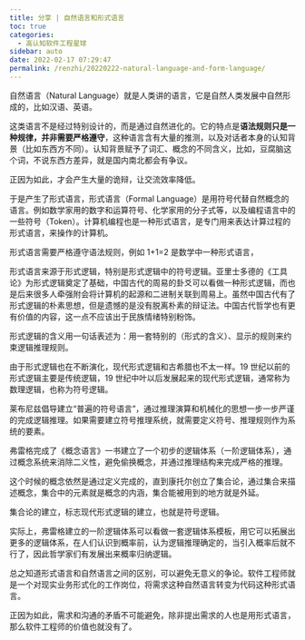```yaml
---
title: 分享 | 自然语言和形式语言
toc: true
categories: 
  - 高认知软件工程星球
sidebar: auto
date: 2022-02-17 07:29:47
permalink: /renzhi/20220222-natural-language-and-form-language/
---
```


自然语言（Natural Language）就是人类讲的语言，它是自然人类发展中自然形成的，比如汉语、英语。

这类语言不是经过特别设计的，而是通过自然进化的。它的特点是**语法规则只是一种规律，并非需要严格遵守**，这种语言含有大量的推测，以及对话者本身的认知背景（比如东西方不同）。认知背景赋予了词汇、概念的不同含义，比如，豆腐脑这个词，不说东西方差异，就是国内南北都会有争议。

正因为如此，才会产生大量的诡辩，让交流效率降低。

于是产生了形式语言，形式语言（Formal Language）是用符号代替自然概念的语言。例如数学家用的数字和运算符号、化学家用的分子式等，以及编程语言中的一些符号（Token）。计算机编程也是一种形式语言，是专门用来表达计算过程的形式语言，来操作的计算机。

形式语言需要严格遵守语法规则，例如 1+1=2 是数学中一种形式语言，

形式语言来源于形式逻辑，特别是形式逻辑中的符号逻辑。亚里士多德的《工具论》为形式逻辑奠定了基础，中国古代的周易的卦爻可以看做一种形式逻辑，而也是后来很多人牵强附会将计算机的起源和二进制关联到周易上。虽然中国古代有了形式逻辑的朴素思想，但是遗憾的是没有脱离朴素的辩证法。中国古代哲学也有更有价值的内容，这一点不应该出于民族情绪特别粉饰。

形式逻辑的含义用一句话表述为：用一套特别的（形式的含义）、显示的规则来约束逻辑推理规则。

由于形式逻辑也在不断演化，现代形式逻辑和古希腊也不太一样。19 世纪以前的形式逻辑主要是传统逻辑，19 世纪中叶以后发展起来的现代形式逻辑，通常称为数理逻辑，也称为符号逻辑。

莱布尼兹倡导建立“普遍的符号语言”，通过推理演算和机械化的思想一步一步严谨的完成逻辑推理。如果需要建立符号推理系统，就需要定义符号、推理规则作为系统的要素。

弗雷格完成了《概念语言》一书建立了一个初步的逻辑体系（一阶逻辑体系），通过概念系统来消除二义性，避免偷换概念，并通过推理结构来完成严格的推理。

这个时候的概念依然是通过定义完成的，直到康托尔创立了集合论，通过集合来描述概念，集合中的元素就是概念的内涵，集合能被用到的地方就是外延。

集合论的建立，标志现代形式逻辑的建立，也就是符号逻辑。

实际上，弗雷格建立的一阶逻辑体系可以看做一套逻辑体系模板，用它可以拓展出更多的逻辑体系，在人们认识到概率前，认为逻辑推理确定的，当引入概率后就不行了，因此哲学家们有发展出来概率归纳逻辑。

总之知道形式语言和自然语言之间的区别，可以避免无意义的争论。软件工程师就是一个对现实业务形式化的工作岗位，将需求这种自然语言转变为代码这种形式语言。

正因为如此，需求和沟通的矛盾不可能避免，除非提出需求的人也是用形式语言，那么软件工程师的价值也就没有了。